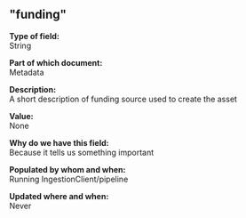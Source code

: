 ## "funding"

**Type of field:**  
String  

**Part of which document:**  
Metadata

**Description:**  
A short description of funding source used to create the asset

**Value:**  
None

**Why do we have this field:**  
Because it tells us something important  

**Populated by whom and when:**  
Running IngestionClient/pipeline

**Updated where and when:**  
Never
